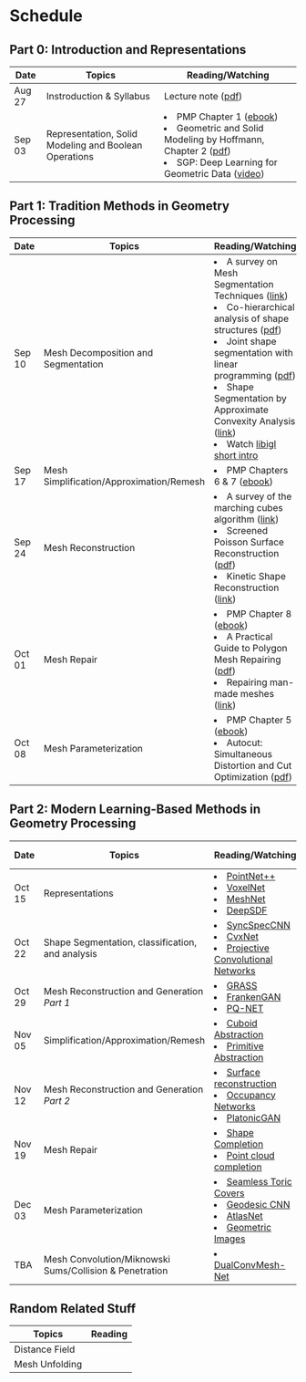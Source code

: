 # Schedule

## Part 0: Introduction and Representations
| Date | Topics | Reading/Watching  |
|-|-|-|
| Aug 27  | Instroduction & Syllabus  | Lecture note ([pdf](https://www.dropbox.com/s/yzu6tkmio1ttcmq/01-Intro.pdf?dl=0)) | 
| Sep 03  | Representation, Solid Modeling and Boolean Operations | <li>PMP Chapter 1 ([ebook](https://ebookcentral-proquest-com.mutex.gmu.edu/lib/GMU/detail.action?docID=1633503&pq-origsite=primo))<br> <li>Geometric and Solid Modeling by Hoffmann, Chapter 2 ([pdf](http://www.cs.purdue.edu/homes/cmh/distribution/books/chap2.pdf))<br><li>SGP: Deep Learning for Geometric Data ([video](https://www.youtube.com/watch?v=VRIVeq6RWA8)) |
  
## Part 1: Tradition Methods in Geometry Processing

| Date | Topics | Reading/Watching  |
|-|-|-|
| Sep 10 | Mesh Decomposition and Segmentation |  <li>A survey on Mesh Segmentation Techniques ([link](https://onlinelibrary.wiley.com/doi/abs/10.1111/j.1467-8659.2007.01103.x)) <br><li>Co-hierarchical analysis of shape structures ([pdf](https://kevinkaixu.net/papers/vankaick_sig13_coh.pdf)) <br><li>Joint shape segmentation with linear programming ([pdf](https://www.cs.utexas.edu/~huangqx/siga11_jointseg.pdf)) <br><li>Shape Segmentation by Approximate Convexity Analysis ([link](http://www.cs.tau.ac.il/~noafish/wcseg/))<br><li>Watch [libigl short intro](https://www.youtube.com/watch?v=OSQWCABxLsM) |
| Sep 17 | Mesh Simplification/Approximation/Remesh | <li> PMP Chapters 6 & 7 ([ebook](https://ebookcentral-proquest-com.mutex.gmu.edu/lib/GMU/detail.action?docID=1633503&pq-origsite=primo))|
| Sep 24 | Mesh Reconstruction | <li> A survey of the marching cubes algorithm ([link](http://www.sciencedirect.com.mutex.gmu.edu/science/article/pii/S0097849306001336)) <br><li> Screened Poisson Surface Reconstruction ([pdf](http://www.cs.jhu.edu/~misha/MyPapers/ToG13.pdf)) <br><li>Kinetic Shape Reconstruction ([link](https://dl.acm.org/doi/abs/10.1145/3376918)) |
| Oct 01 | Mesh Repair | <li> PMP Chapter 8 ([ebook](https://ebookcentral-proquest-com.mutex.gmu.edu/lib/GMU/detail.action?docID=1633503&pq-origsite=primo))<br><li> A Practical Guide to Polygon Mesh Repairing ([pdf](http://www.graphics.rwth-aachen.de/media/papers/eg2012_tutorial_meshrepair_021.pdf)) <br><li>Repairing man-made meshes ([link](https://dl.acm.org/doi/abs/10.1145/3355089.3356507))|
| Oct 08 | Mesh Parameterization | <li>PMP Chapter 5 ([ebook](https://ebookcentral-proquest-com.mutex.gmu.edu/lib/GMU/detail.action?docID=1633503&pq-origsite=primo))<br> <li> Autocut: Simultaneous Distortion and Cut Optimization ([pdf](https://cims.nyu.edu/gcl/papers/Autocuts-2017.pdf)) |


## Part 2: Modern Learning-Based Methods in Geometry Processing

| Date | Topics | Reading/Watching  | Presented by |
|-|-|-|-|
| Oct 15 | Representations |  <li>[PointNet++](http://stanford.edu/~rqi/pointnet2/)<br> <li>[VoxelNet](https://openaccess.thecvf.com/content_cvpr_2018/CameraReady/3333.pdf)<br><li>[MeshNet](https://dl.acm.org/doi/abs/10.1145/3306346.3322959)<br><li>[DeepSDF](https://arxiv.org/abs/1901.05103) |
| Oct 22  | Shape Segmentation, classification, and analysis | <li>[SyncSpecCNN](https://arxiv.org/abs/1612.00606)<br><li>[CvxNet](https://openaccess.thecvf.com/content_CVPR_2020/papers/Deng_CvxNet_Learnable_Convex_Decomposition_CVPR_2020_paper.pdf)<br><li>[Projective Convolutional Networks](https://arxiv.org/abs/1612.02808) | Joe & Sulabh |
| Oct 29  | Mesh Reconstruction and Generation _Part 1_ | <li>[GRASS](https://kevinkaixu.net/papers/li_sig17_grass.pdf) <br><li>[FrankenGAN](https://arxiv.org/abs/1806.07179)<br><li>[PQ-NET](https://arxiv.org/abs/1911.10949) | Joe & Yong |
| Nov 05 |  Simplification/Approximation/Remesh | <li>[Cuboid Abstraction](https://isunchy.github.io/projects/cuboid_abstraction.html)<br><li>[Primitive Abstraction](https://openaccess.thecvf.com/content_cvpr_2017/html/Tulsiani_Learning_Shape_Abstractions_CVPR_2017_paper.html) | Xue & Yong|
| Nov 12 | Mesh Reconstruction and Generation _Part 2_ | <li>[Surface reconstruction](https://arxiv.org/abs/1811.10943) <br><li>[Occupancy Networks](https://arxiv.org/abs/1811.10943)<br><li>[PlatonicGAN](https://geometry.cs.ucl.ac.uk/projects/2019/platonicgan/) | Paul & Sulabh |
| Nov 19 | Mesh Repair | <li>[Shape Completion](https://arxiv.org/abs/1709.07599)<br><li>[Point cloud completion](https://arxiv.org/pdf/1904.00069.pdf) | Daniel & Xue |
| Dec 03 | Mesh Parameterization | <li>[Seamless Toric Covers](https://dl.acm.org/doi/10.1145/3072959.3073616)<br><li>[Geodesic CNN](https://arxiv.org/abs/1501.06297)<br><li>[AtlasNet](https://arxiv.org/abs/1802.05384)<br><li>[Geometric Images](https://engineering.purdue.edu/cdesign/wp/deep-learning-3d-shape-surfaces-using-geometry-images/) | Daniel & Paul |
| TBA | Mesh Convolution/Miknowski Sums/Collision & Penetration | <li>[DualConvMesh-Net](https://openaccess.thecvf.com/content_CVPR_2020/html/Schult_DualConvMesh-Net_Joint_Geodesic_and_Euclidean_Convolutions_on_3D_Meshes_CVPR_2020_paper.html) |  |


## Random Related Stuff

| Topics | Reading  |
|-|-|
| Distance Field |  |
| Mesh Unfolding |  |
